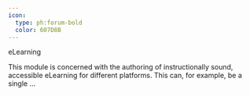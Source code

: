 ```yaml
---
icon:
  type: ph:forum-bold
  color: 607D8B
---
```

eLearning

This module is concerned with the authoring of instructionally sound, accessible eLearning for different platforms. This can, for example, be a single ... 
